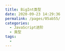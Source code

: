 ```yaml
---
title: BigInt类型
date: 2020-09-23 14:29:36
permalink: /pages/05ab55/
categories:
  - JavaScript进阶
  - 类型
tags:
  -
---
```

